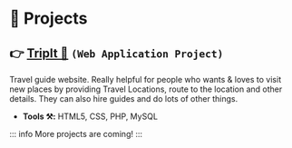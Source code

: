# 🧪 Projects

## 👉 <a href="https://github.com/PritomPaul99/TripIt_SEProject" target="_blank">TripIt 🔗</a> `(Web Application Project)`

Travel guide website. Really helpful for people who wants & loves to visit new places by providing Travel Locations, route to the location and other details. They can also hire guides and do lots of other things.

- **Tools ⚒️:** HTML5, CSS, PHP, MySQL

::: info
More projects are coming!
:::
